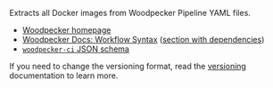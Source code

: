 Extracts all Docker images from Woodpecker Pipeline YAML files.

- [Woodpecker homepage](https://woodpecker-ci.org/)
- [Woodpecker Docs: Workflow Syntax](https://woodpecker-ci.org/docs/usage/workflow-syntax) ([section with dependencies](https://woodpecker-ci.org/docs/usage/workflow-syntax#image))
- [`woodpecker-ci` JSON schema](https://raw.githubusercontent.com/woodpecker-ci/woodpecker/main/pipeline/frontend/yaml/linter/schema/schema.json)

If you need to change the versioning format, read the [versioning](../../versioning/index.md) documentation to learn more.
